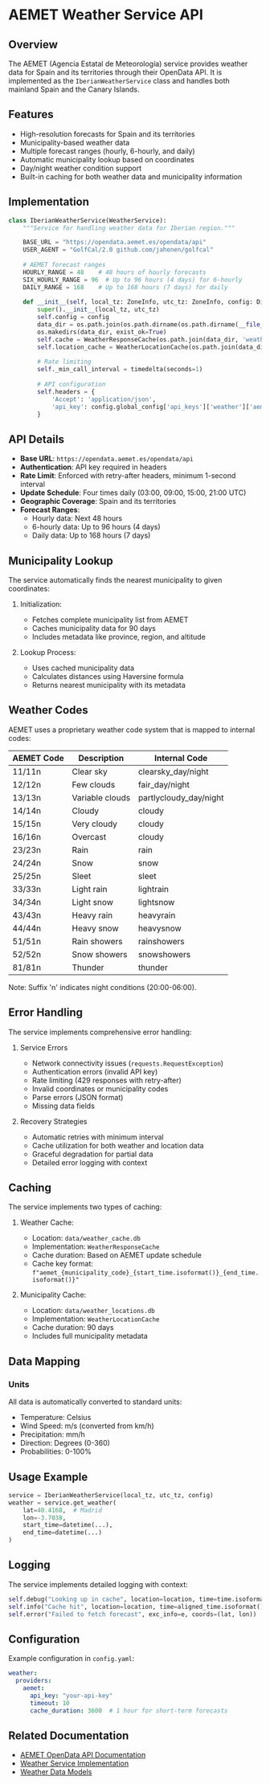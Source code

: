 # AEMET Weather Service API

## Overview

The AEMET (Agencia Estatal de Meteorología) service provides weather data for Spain and its territories through their OpenData API. It is implemented as the `IberianWeatherService` class and handles both mainland Spain and the Canary Islands.

## Features

- High-resolution forecasts for Spain and its territories
- Municipality-based weather data
- Multiple forecast ranges (hourly, 6-hourly, and daily)
- Automatic municipality lookup based on coordinates
- Day/night weather condition support
- Built-in caching for both weather data and municipality information

## Implementation

```python
class IberianWeatherService(WeatherService):
    """Service for handling weather data for Iberian region."""

    BASE_URL = "https://opendata.aemet.es/opendata/api"
    USER_AGENT = "GolfCal/2.0 github.com/jahonen/golfcal"
    
    # AEMET forecast ranges
    HOURLY_RANGE = 48    # 48 hours of hourly forecasts
    SIX_HOURLY_RANGE = 96  # Up to 96 hours (4 days) for 6-hourly
    DAILY_RANGE = 168    # Up to 168 hours (7 days) for daily
    
    def __init__(self, local_tz: ZoneInfo, utc_tz: ZoneInfo, config: Dict[str, Any]):
        super().__init__(local_tz, utc_tz)
        self.config = config
        data_dir = os.path.join(os.path.dirname(os.path.dirname(__file__)), 'data')
        os.makedirs(data_dir, exist_ok=True)
        self.cache = WeatherResponseCache(os.path.join(data_dir, 'weather_cache.db'))
        self.location_cache = WeatherLocationCache(os.path.join(data_dir, 'weather_locations.db'))
        
        # Rate limiting
        self._min_call_interval = timedelta(seconds=1)
        
        # API configuration
        self.headers = {
            'Accept': 'application/json',
            'api_key': config.global_config['api_keys']['weather']['aemet']
        }
```

## API Details

- **Base URL**: `https://opendata.aemet.es/opendata/api`
- **Authentication**: API key required in headers
- **Rate Limit**: Enforced with retry-after headers, minimum 1-second interval
- **Update Schedule**: Four times daily (03:00, 09:00, 15:00, 21:00 UTC)
- **Geographic Coverage**: Spain and its territories
- **Forecast Ranges**:
  - Hourly data: Next 48 hours
  - 6-hourly data: Up to 96 hours (4 days)
  - Daily data: Up to 168 hours (7 days)

## Municipality Lookup

The service automatically finds the nearest municipality to given coordinates:

1. Initialization:
   - Fetches complete municipality list from AEMET
   - Caches municipality data for 90 days
   - Includes metadata like province, region, and altitude

2. Lookup Process:
   - Uses cached municipality data
   - Calculates distances using Haversine formula
   - Returns nearest municipality with its metadata

## Weather Codes

AEMET uses a proprietary weather code system that is mapped to internal codes:

| AEMET Code | Description | Internal Code |
|------------|-------------|---------------|
| 11/11n | Clear sky | clearsky_day/night |
| 12/12n | Few clouds | fair_day/night |
| 13/13n | Variable clouds | partlycloudy_day/night |
| 14/14n | Cloudy | cloudy |
| 15/15n | Very cloudy | cloudy |
| 16/16n | Overcast | cloudy |
| 23/23n | Rain | rain |
| 24/24n | Snow | snow |
| 25/25n | Sleet | sleet |
| 33/33n | Light rain | lightrain |
| 34/34n | Light snow | lightsnow |
| 43/43n | Heavy rain | heavyrain |
| 44/44n | Heavy snow | heavysnow |
| 51/51n | Rain showers | rainshowers |
| 52/52n | Snow showers | snowshowers |
| 81/81n | Thunder | thunder |

Note: Suffix 'n' indicates night conditions (20:00-06:00).

## Error Handling

The service implements comprehensive error handling:

1. Service Errors
   - Network connectivity issues (`requests.RequestException`)
   - Authentication errors (invalid API key)
   - Rate limiting (429 responses with retry-after)
   - Invalid coordinates or municipality codes
   - Parse errors (JSON format)
   - Missing data fields

2. Recovery Strategies
   - Automatic retries with minimum interval
   - Cache utilization for both weather and location data
   - Graceful degradation for partial data
   - Detailed error logging with context

## Caching

The service implements two types of caching:

1. Weather Cache:
   - Location: `data/weather_cache.db`
   - Implementation: `WeatherResponseCache`
   - Cache duration: Based on AEMET update schedule
   - Cache key format: `f"aemet_{municipality_code}_{start_time.isoformat()}_{end_time.isoformat()}"`

2. Municipality Cache:
   - Location: `data/weather_locations.db`
   - Implementation: `WeatherLocationCache`
   - Cache duration: 90 days
   - Includes full municipality metadata

## Data Mapping

### Units

All data is automatically converted to standard units:
- Temperature: Celsius
- Wind Speed: m/s (converted from km/h)
- Precipitation: mm/h
- Direction: Degrees (0-360)
- Probabilities: 0-100%

## Usage Example

```python
service = IberianWeatherService(local_tz, utc_tz, config)
weather = service.get_weather(
    lat=40.4168,  # Madrid
    lon=-3.7038,
    start_time=datetime(...),
    end_time=datetime(...)
)
```

## Logging

The service implements detailed logging with context:
```python
self.debug("Looking up in cache", location=location, time=time.isoformat())
self.info("Cache hit", location=location, time=aligned_time.isoformat())
self.error("Failed to fetch forecast", exc_info=e, coords=(lat, lon))
```

## Configuration

Example configuration in `config.yaml`:
```yaml
weather:
  providers:
    aemet:
      api_key: "your-api-key"
      timeout: 10
      cache_duration: 3600  # 1 hour for short-term forecasts
```

## Related Documentation

- [AEMET OpenData API Documentation](https://opendata.aemet.es/centrodedescargas/inicio)
- [Weather Service Implementation](../../services/weather/README.md)
- [Weather Data Models](../../services/weather/data-models.md)
``` 